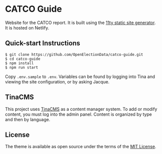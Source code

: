 # CATCO Guide

Website for the CATCO report. It is built using the [11ty static site generator](https://www.11ty.dev/). It is hosted on Netlify.

## Quick-start Instructions

```shell
$ git clone https://github.com/OpenElectionData/catco-guide.git
$ cd catco-guide
$ npm install
$ npm run start
```

Copy `.env.sample` to `.env`. Variables can be found by logging into Tina and viewing the site configuration, or by asking Jacque.

## TinaCMS

This project uses [TinaCMS](https://tina.io/) as a content manager system. To add or modify content, you must log into the admin panel. Content is organized by type and then by language.

## License

The theme is available as open source under the terms of the [MIT License](http://opensource.org/licenses/MIT).
